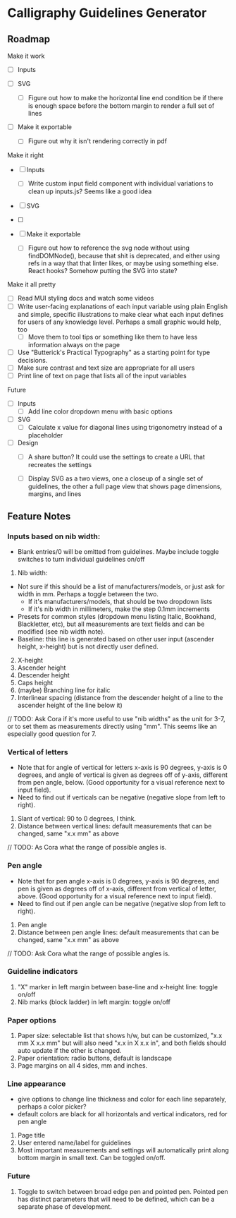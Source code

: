 # Calligraphy Guidelines Generator

## Roadmap

Make it work
- [ ] Inputs

- [ ] SVG
  - [ ] Figure out how to make the horizontal line end condition be if there is enough space before the bottom margin to render a full set of lines

- [ ] Make it exportable
  - [ ] Figure out why it isn't rendering correctly in pdf

Make it right
- [ ] Inputs
  - [ ] Write custom input field component with individual variations to clean up inputs.js? Seems like a good idea

- [ ] SVG
 - [ ]

- [ ] Make it exportable
  - [ ] Figure out how to reference the svg node without using findDOMNode(), because that shit is deprecated, and either using refs in a way that that linter likes, or maybe using something else. React hooks? Somehow putting the SVG into state?



Make it all pretty
- [ ] Read MUI styling docs and watch some videos
- [ ] Write user-facing explanations of each input variable using plain English and simple, specific illustrations to make clear what each input defines for users of any knowledge level. Perhaps a small graphic would help, too
  - [ ] Move them to tool tips or something like them to have less information always on the page
- [ ] Use "Butterick's Practical Typography" as a starting point for type decisions.
- [ ] Make sure contrast and text size are appropriate for all users
- [ ] Print line of text on page that lists all of the input variables

Future
- [ ] Inputs
  - [ ] Add line color dropdown menu with basic options

- [ ] SVG
  - [ ] Calculate x value for diagonal lines using trigonometry instead of a placeholder

- [ ] Design
  - [ ] A share button? It could use the settings to create a URL that recreates the settings
  - [ ] Display SVG as a two views, one a closeup of a single set of guidelines, the other a full page view that shows page dimensions, margins, and lines





## Feature Notes

### Inputs based on nib width:
* Blank entries/0 will be omitted from guidelines. Maybe include toggle switches to turn individual guidelines on/off
1. Nib width:
  * Not sure if this should be a list of manufacturers/models, or just ask for width in mm. Perhaps a toggle between the two.
    * If it's manufacturers/models, that should be two dropdown lists
    * If it's nib width in millimeters, make the step 0.1mm increments
  * Presets for common styles (dropdown menu listing Italic, Bookhand, Blackletter, etc), but all measurements are text fields and can be modified (see nib width note).
  * Baseline: this line is generated based on other user input (ascender height, x-height) but is not directly user defined.
2. X-height
3. Ascender height
4. Descender height
5. Caps height
6. (maybe) Branching line for italic
7. Interlinear spacing (distance from the descender height of a line to the ascender height of the line below it)

// TODO: Ask Cora if it's more useful to use "nib widths" as the unit for 3-7, or to set them as measurements directly using "mm". This seems like an especially good question for 7.

### Vertical of letters
* Note that for angle of vertical for letters x-axis is 90 degrees, y-axis is 0 degrees, and angle of vertical is given as degrees off of y-axis, different from pen angle, below. (Good opportunity for a visual reference next to input field).
* Need to find out if verticals can be negative (negative slope from left to right).
1. Slant of vertical: 90 to 0 degrees, I think.
2. Distance between vertical lines: default measurements that can be changed, same "x.x mm" as above

// TODO: As Cora what the range of possible angles is.

### Pen angle
* Note that for pen angle x-axis is 0 degrees, y-axis is 90 degrees, and pen is given as degrees off of x-axis, different from vertical of letter, above. (Good opportunity for a visual reference next to input field).
* Need to find out if pen angle can be negative (negative slop from left to right).
1. Pen angle
2. Distance between pen angle lines: default measurements that can be changed, same "x.x mm" as above

// TODO: Ask Cora what the range of possible angles is.

### Guideline indicators
1. "X" marker in left margin between base-line and x-height line: toggle on/off
2. Nib marks (block ladder) in left margin: toggle on/off

### Paper options
1. Paper size: selectable list that shows h/w, but can be customized, "x.x mm X x.x mm" but will also need "x.x in X x.x in", and both fields should auto update if the other is changed.
2. Paper orientation: radio buttons, default is landscape
3. Page margins on all 4 sides, mm and inches.

### Line appearance
* give options to change line thickness and color for each line separately, perhaps a color picker?
* default colors are black for all horizontals and vertical indicators, red for pen angle
1. Page title
2. User entered name/label for guidelines
3. Most important measurements and settings will automatically print along bottom margin in small text. Can be toggled on/off.

### Future
1. Toggle to switch between broad edge pen and pointed pen. Pointed pen has distinct parameters that will need to be defined, which can be a separate phase of development.

